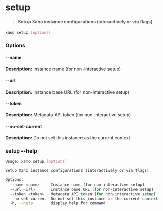 # setup
> #### Setup Xano instance configurations (interactively or via flags)

```sh
xano setup [options]
```
### Options

#### --name <name>
**Description:** Instance name (for non-interactive setup)
#### --url <url>
**Description:** Instance base URL (for non-interactive setup)
#### --token <token>
**Description:** Metadata API token (for non-interactive setup)
#### --no-set-current
**Description:** Do not set this instance as the current context

### setup --help
```sh
Usage: xano setup [options]

Setup Xano instance configurations (interactively or via flags)

Options:
  --name <name>     Instance name (for non-interactive setup)
  --url <url>       Instance base URL (for non-interactive setup)
  --token <token>   Metadata API token (for non-interactive setup)
  --no-set-current  Do not set this instance as the current context
  -h, --help        display help for command
```